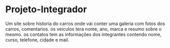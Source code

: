 # Projeto-Integrador
 
Um site sobre historia do carros onde vai conter uma galeria com fotos dos carros, comentarios. 
os veiculos tera nome, ano, marca e resumo sobre o mesmo.
os contatos tem as informações dos integrantes contendo nome, curso, telefone, cidade e mail.